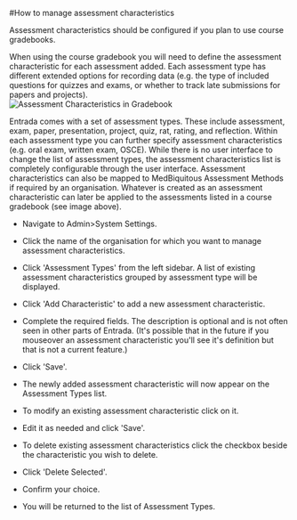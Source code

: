 #How to manage assessment characteristics

Assessment characteristics should be configured if you plan to use course gradebooks.

When using the course gradebook you will need to define the assessment characteristic for each assessment added.  Each assessment type has different extended options for recording data (e.g. the type of included questions for quizzes and exams, or whether to track late submissions for papers and projects).  
![Assessment Characteristics in Gradebook](/img/assessment-evaluation/assessment-characteristics-gradebookdisplay-me1.11.png)

Entrada comes with a set of assessment types.  These include assessment, exam, paper, presentation, project, quiz, rat, rating, and reflection.  Within each assessment type you can further specify assessment characteristics (e.g. oral exam, written exam, OSCE).  While there is no user interface to change the list of assessment types, the assessment characteristics list is completely configurable through the user interface.  Assessment characteristics can also be mapped to MedBiquitous Assessment Methods if required by an organisation. Whatever is created as an assessment characteristic can later be applied to the assessments listed in a course gradebook (see image above).

* Navigate to Admin>System Settings.
* Click the name of the organisation for which you want to manage assessment characteristics.
* Click 'Assessment Types' from the left sidebar.  A list of existing assessment characteristics grouped by assessment type will be displayed.
* Click 'Add Characteristic' to add a new assessment characteristic.
* Complete the required fields.  The description is optional and is not often seen in other parts of Entrada.  (It's possible that in the future if you mouseover an assessment characteristic you'll see it's definition but that is not a current feature.)
* Click 'Save'.
* The newly added assessment characteristic will now appear on the Assessment Types list.

* To modify an existing assessment characteristic click on it.
* Edit it as needed and click 'Save'.

* To delete existing assessment characteristics click the checkbox beside the characteristic you wish to delete.
* Click 'Delete Selected'.
* Confirm your choice.
* You will be returned to the list of Assessment Types.
